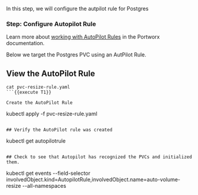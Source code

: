 In this step, we will configure the autpilot rule for Postgres

### Step: Configure Autopilot Rule

Learn more about [working with AutoPilot Rules](https://2.2.docs.portworx.com/portworx-install-with-kubernetes/autopilot/how-to-use/working-with-rules/#understanding-an-autopilotrule) in the Portworx documentation.

Below we target the Postgres PVC using an AutPilot Rule.

## View the AutoPilot Rule
```
cat pvc-resize-rule.yaml
```{{execute T1}}

Create the AutoPilot Rule
```
kubectl apply -f pvc-resize-rule.yaml
```{{execute T1}}

## Verify the AutoPilot rule was created
```
kubectl get autopilotrule
```{{execute T1}}

## Check to see that Autopilot has recognized the PVCs and initialized them.
```
kubectl get events --field-selector involvedObject.kind=AutopilotRule,involvedObject.name=auto-volume-resize --all-namespaces
```{{execute T1}}